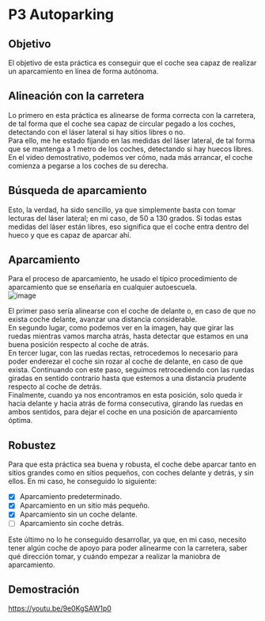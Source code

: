 # P3 Autoparking

## Objetivo
El objetivo de esta práctica es conseguir que el coche sea capaz de realizar un aparcamiento en línea de forma autónoma. 

## Alineación con la carretera
Lo primero en esta práctica es alinearse de forma correcta con la carretera, de tal forma que el coche sea capaz de circular pegado a los coches, detectando con el láser lateral si hay sitios libres o no.  
Para ello, me he estado fijando en las medidas del láser lateral, de tal forma que se mantenga a 1 metro de los coches, detectando si hay huecos libres. En el video demostrativo, podemos ver cómo, nada más arrancar, el coche comienza a pegarse a los coches de su derecha.

## Búsqueda de aparcamiento
Esto, la verdad, ha sido sencillo, ya que simplemente basta con tomar lecturas del láser lateral; en mi caso, de 50 a 130 grados. Si todas estas medidas del láser están libres, eso significa que el coche entra dentro del hueco y que es capaz de aparcar ahí.

## Aparcamiento
Para el proceso de aparcamiento, he usado el típico procedimiento de aparcamiento que se enseñaría en cualquier autoescuela.  
![image](https://github.com/user-attachments/assets/8155465a-a18b-4ee0-bef0-dd60f34616c1)

El primer paso sería alinearse con el coche de delante o, en caso de que no exista coche delante, avanzar una distancia considerable.  
En segundo lugar, como podemos ver en la imagen, hay que girar las ruedas mientras vamos marcha atrás, hasta detectar que estamos en una buena posición respecto al coche de atrás.  
En tercer lugar, con las ruedas rectas, retrocedemos lo necesario para poder enderezar el coche sin rozar al coche de delante, en caso de que exista. Continuando con este paso, seguimos retrocediendo con las ruedas giradas en sentido contrario hasta que estemos a una distancia prudente respecto al coche de detrás.  
Finalmente, cuando ya nos encontramos en esta posición, solo queda ir hacia delante y hacia atrás de forma consecutiva, girando las ruedas en ambos sentidos, para dejar el coche en una posición de aparcamiento óptima.

## Robustez
Para que esta práctica sea buena y robusta, el coche debe aparcar tanto en sitios grandes como en sitios pequeños, con coches delante y detrás, y sin ellos. En mi caso, he conseguido lo siguiente:

- [x] Aparcamiento predeterminado.
- [x] Aparcamiento en un sitio más pequeño.
- [x] Aparcamiento sin un coche delante. 
- [ ] Aparcamiento sin coche detrás.

Este último no lo he conseguido desarrollar, ya que, en mi caso, necesito tener algún coche de apoyo para poder alinearme con la carretera, saber qué dirección tomar, y cuándo empezar a realizar la maniobra de aparcamiento.

## Demostración
https://youtu.be/9e0KgSAW1p0
